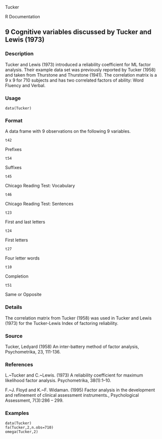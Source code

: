 Tucker

R Documentation

##  9 Cognitive variables discussed by Tucker and Lewis (1973)

### Description

Tucker and Lewis (1973) introduced a reliability coefficient for ML factor
analysis. Their example data set was previously reported by Tucker (1958) and
taken from Thurstone and Thurstone (1941). The correlation matrix is a 9 x 9
for 710 subjects and has two correlated factors of ability: Word Fluency and
Verbal.

### Usage

    data(Tucker)

### Format

A data frame with 9 observations on the following 9 variables.

`t42`

Prefixes

`t54`

Suffixes

`t45`

Chicago Reading Test: Vocabulary

`t46`

Chicago Reading Test: Sentences

`t23`

First and last letters

`t24`

First letters

`t27`

Four letter words

`t10`

Completion

`t51`

Same or Opposite

### Details

The correlation matrix from Tucker (1958) was used in Tucker and Lewis (1973)
for the Tucker-Lewis Index of factoring reliability.

### Source

Tucker, Ledyard (1958) An inter-battery method of factor analysis,
Psychometrika, 23, 111-136.

### References

L.~Tucker and C.~Lewis. (1973) A reliability coefficient for maximum
likelihood factor analysis. Psychometrika, 38(1):1–10.

F.~J. Floyd and K.~F. Widaman. (1995) Factor analysis in the development and
refinement of clinical assessment instruments., Psychological Assessment,
7(3):286 – 299.

### Examples

    
    data(Tucker)
    fa(Tucker,2,n.obs=710)
    omega(Tucker,2)

